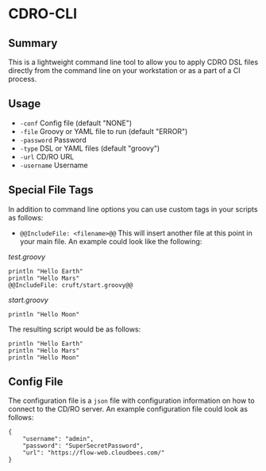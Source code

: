 # CDRO-CLI

## Summary

This is a lightweight command line tool to allow you to apply CDRO DSL files directly from the command line on your workstation or as a part of a CI process.

## Usage

*  `-conf` 
        Config file (default "NONE")
*  `-file` 
        Groovy or YAML file to run (default "ERROR")
*  `-password` 
        Password
*  `-type` 
        DSL or YAML files (default "groovy")
*  `-url` 
        CD/RO URL
*  `-username` 
        Username

## Special File Tags

In addition to command line options you can use custom tags in your scripts as follows:

* `@@IncludeFile: <filename>@@` This will insert another file at this point in your main file.  An example could look like the following:

*test.groovy*

```
println "Hello Earth"
println "Hello Mars"
@@IncludeFile: cruft/start.groovy@@
```

*start.groovy*
```
println "Hello Moon"
```

The resulting script would be as follows:

```
println "Hello Earth"
println "Hello Mars"
println "Hello Moon"
```

## Config File

The configuration file is a `json` file with configuration information on how to connect to the CD/RO server.  An example configuration file could look as follows:

```
{
    "username": "admin",
    "password": "SuperSecretPassword",
    "url": "https://flow-web.cloudbees.com/"
}
```



